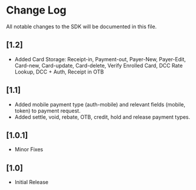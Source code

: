 # Change Log
All notable changes to the SDK will be documented in this file.

## [1.2]
- Added Card Storage: Receipt-in, Payment-out, Payer-New, Payer-Edit, Card-new, Card-update, Card-delete, Verify Enrolled Card, DCC Rate Lookup, DCC + Auth, Receipt in OTB

## [1.1]
- Added mobile payment type (auth-mobile) and relevant fields (mobile, token) to payment request.
- Added settle, void, rebate, OTB, credit, hold and release payment types.
 

## [1.0.1]
- Minor Fixes

## [1.0]
- Initial Release
